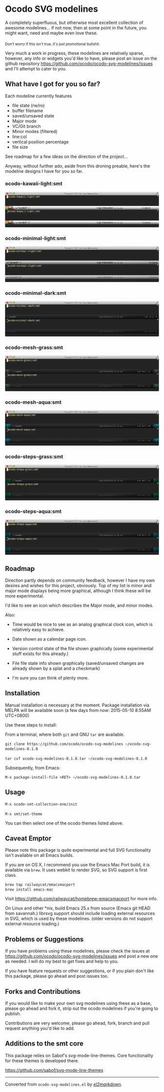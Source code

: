 # Ocodo SVG modelines

A completely superfluous, but otherwise most excellent collection
of awesome modelines... if not now, then at some point in the
future, you might want, need and maybe even love these.

<sub>Don't worry if this isn't true, it's just promotional bullshit.</sub>

Very much a work in progress, these modelines are relatively
sparse, however, any info or widgets you'd like to have, please
post an issue on the github repository
https://github.com/ocodo/ocodo-svg-modelines/issues and I'll
attempt to cater to you.

## What have I got for you so far?

Each modeline currently features

- file state (rw/ro)
- buffer filename
- saved/unsaved state
- Major mode
- VC/Git branch
- Minor modes (filtered)
- line:col
- vertical position percentage
- file size

See roadmap for a few ideas on the direction of the project...

Anyway, without further ado, aside from this droning preable, here's the
modeline designs I have for you so far.

### ocodo-kawaii-light:smt

![](screenshots/ocodo-kawaii-light-smt.png)

### ocodo-minimal-light:smt

![](screenshots/ocodo-minimal-light-smt.png)

### ocodo-minimal-dark:smt

![](screenshots/ocodo-minimal-dark-smt.png)

### ocodo-mesh-grass:smt

![](screenshots/ocodo-mesh-grass-smt.png)

### ocodo-mesh-aqua:smt

![](screenshots/ocodo-mesh-aqua-smt.png)

### ocodo-steps-grass:smt

![](screenshots/ocodo-steps-grass-smt.png)

### ocodo-steps-aqua:smt

![](screenshots/ocodo-steps-aqua-smt.png)

## Roadmap

Direction partly depends on community feedback, however I have my own
desires and wishes for this project, obviously. Top of my list is
minor and major mode displays being more graphical, although I think
these will be more experimental.

I'd like to see an icon which describes the Major mode, and minor modes.

Also:

- Time would be nice to see as an analog graphical clock icon, which is relatively easy to achieve.

- Date shown as a calendar page icon.

- Version control state of the file shown graphically (some experimental stuff exists for this already.)

- File file state info shown graphically (saved/unsaved changes are already shown by a splat and a checkmark)

- I'm sure you can think of plenty more.

## Installation

Manual installation is necessary at the moment. Package installation
via MELPA will be available soon (a few days from now: 2015-05-10
8:55AM UTC+0800)

Use these steps to install:

From a terminal, where both `git` and GNU `tar` are available.

    git clone https://github.com/ocodo/ocodo-svg-modelines ~/ocodo-svg-modelines-0.1.0

    tar cvf ocodo-svg-modelines-0.1.0.tar ~/ocodo-svg-modelines-0.1.0

Subsequently, from Emacs:

    M-x package-install-file <RET> ~/ocodo-svg-modelines-0.1.0.tar

## Usage

    M-x ocodo-smt-collection-one/init

    M-x smt/set-theme

You can then select one of the ocodo themes listed above.

## Caveat Emptor

Please note this package is quite experimental and full SVG
functionality isn't available on all Emacs builds.

If you are on OS X, I recommend you use the Emacs Mac Port build, it
is available via `brew`. It uses webkit to render SVG, so SVG support
is first class.

    brew tap railwaycat/emacsmacport
    brew install emacs-mac

Visit https://github.com/railwaycat/homebrew-emacsmacport for more info.

On Linux and other *nix, build Emacs 25.x from source (Emacs git HEAD
from savannah.) librsvg support should include loading external
resources in SVG, which is used by these modelines. (older versions do
not support external resource loading.)

## Problems or Suggestions

If you have problems using these modelines, please check the issues at
https://github.com/ocodo/ocodo-svg-modelines/issues and post a new one
as needed.  I will do my best to get fixes and help to you.

If you have feature requests or other suggestions, or if you plain
don't like this package, please go ahead and post issues too.

## Forks and Contributions

If you would like to make your own svg modelines using these as a
base, please go ahead and fork it, strip out the ocodo modelines if
you're going to publish.

Contributions are very welcome, please go ahead, fork, branch and pull
request anything you'd like to add.

## Additions to the smt core

This package relies on Sabof's svg-mode-line-themes.  Core
functionality for these themes is developed there.

https://github.com/sabof/svg-mode-line-themes

---
Converted from `ocodo-svg-modelines.el` by [*el2markdown*](https://github.com/Lindydancer/el2markdown).
